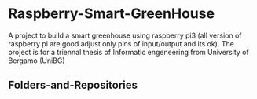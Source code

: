 # Raspberry-Smart-GreenHouse
A project to build a smart greenhouse using raspberry pi3 (all version of raspberry pi are good adjust only pins of input/output and its ok). 
The project is for a triennal thesis of Informatic engeneering from University of Bergamo (UniBG)

## Folders-and-Repositories

